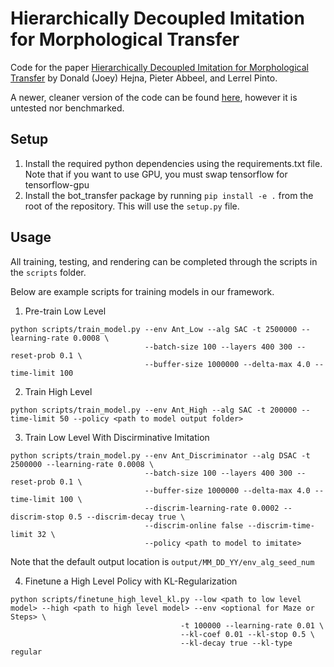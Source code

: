 # Hierarchically Decoupled Imitation for Morphological Transfer
Code for the paper [Hierarchically Decoupled Imitation for Morphological Transfer](https://arxiv.org/abs/2003.01709) by Donald (Joey) Hejna, Pieter Abbeel, and Lerrel Pinto.

A newer, cleaner version of the code can be found [here](https://github.comjhejna/morphology-transfer), however it is untested nor benchmarked.

## Setup

1. Install the required python dependencies using the requirements.txt file. Note that if you want to use GPU, you must swap tensorflow for tensorflow-gpu
2. Install the bot_transfer package by running `pip install -e .` from the root of the repository. This will use the `setup.py` file.

## Usage

All training, testing, and rendering can be completed through the scripts in the `scripts` folder.

Below are example scripts for training models in our framework.

1. Pre-train Low Level
```
python scripts/train_model.py --env Ant_Low --alg SAC -t 2500000 --learning-rate 0.0008 \ 
                              --batch-size 100 --layers 400 300 --reset-prob 0.1 \
                              --buffer-size 1000000 --delta-max 4.0 --time-limit 100
```
2. Train High Level
```
python scripts/train_model.py --env Ant_High --alg SAC -t 200000 --time-limit 50 --policy <path to model output folder>
```

3. Train Low Level With Discirminative Imitation
```
python scripts/train_model.py --env Ant_Discriminator --alg DSAC -t 2500000 --learning-rate 0.0008 \
                              --batch-size 100 --layers 400 300 --reset-prob 0.1 \
                              --buffer-size 1000000 --delta-max 4.0 --time-limit 100 \
                              --discrim-learning-rate 0.0002 --discrim-stop 0.5 --discrim-decay true \
                              --discrim-online false --discrim-time-limit 32 \
                              --policy <path to model to imitate>
```
Note that the default output location is `output/MM_DD_YY/env_alg_seed_num`

4. Finetune a High Level Policy with KL-Regularization
```
python scripts/finetune_high_level_kl.py --low <path to low level model> --high <path to high level model> --env <optional for Maze or Steps> \
                                      -t 100000 --learning-rate 0.01 \
                                      --kl-coef 0.01 --kl-stop 0.5 \
                                      --kl-decay true --kl-type regular
```
